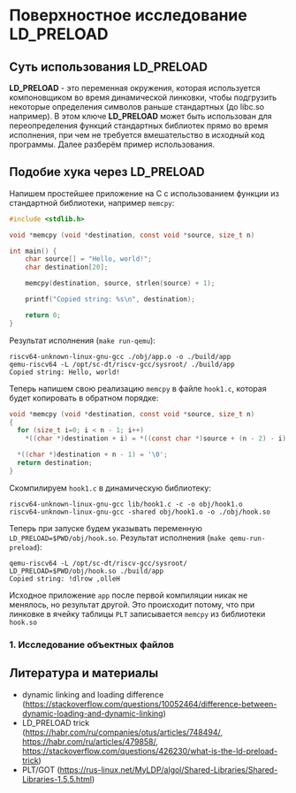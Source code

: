 # Поверхностное исследование LD_PRELOAD

## Суть использования LD_PRELOAD

**LD_PRELOAD** - это переменная окружения, которая используется компоновщиком во время динамической линковки, чтобы подгрузить некоторые определения символов раньше стандартных (до libc.so например). В этом ключе **LD_PRELOAD** может быть использован для переопределения функций стандартных библиотек прямо во время исполнения, при чем не требуется вмешательство в исходный код программы. Далее разберём пример использования.

## Подобие хука через LD_PRELOAD

Напишем простейшее приложение на С с использованием функции из стандартной библиотеки, например `memcpy`:
```C
#include <stdlib.h>

void *memcpy (void *destination, const void *source, size_t n)

int main() {
    char source[] = "Hello, world!";
    char destination[20];

    memcpy(destination, source, strlen(source) + 1);

    printf("Copied string: %s\n", destination);

    return 0;
}
```

Результат исполнения (`make run-qemu`):
```
riscv64-unknown-linux-gnu-gcc ./obj/app.o -o ./build/app
qemu-riscv64 -L /opt/sc-dt/riscv-gcc/sysroot/ ./build/app
Copied string: Hello, world!
```


Теперь напишем свою реализацию `memcpy` в файле `hook1.c`, которая будет копировать в обратном порядке:
```C
void *memcpy (void *destination, const void *source, size_t n)
{
  for (size_t i=0; i < n - 1; i++)
    *((char *)destination + i) = *((const char *)source + (n - 2) - i);

  *((char *)destination + n - 1) = '\0';
  return destination;
}
```

Скомпилируем `hook1.c` в динамическую библиотеку:
```
riscv64-unknown-linux-gnu-gcc lib/hook1.c -c -o obj/hook1.o
riscv64-unknown-linux-gnu-gcc -shared obj/hook1.o -o ./obj/hook.so
```

Теперь при запуске будем указывать переменную `LD_PRELOAD=$PWD/obj/hook.so`. Результат исполнения (`make qemu-run-preload`):
```
qemu-riscv64 -L /opt/sc-dt/riscv-gcc/sysroot/ LD_PRELOAD=$PWD/obj/hook.so ./build/app
Copied string: !dlrow ,olleH
```

Исходное приложение `app` после первой компиляции никак не менялось, но результат другой. Это происходит потому, что при линковке в ячейку таблицы `PLT` записывается `memcpy` из библиотеки `hook.so`

### 1. Исследование объектных файлов


## Литература и материалы 
- dynamic linking and loading difference (https://stackoverflow.com/questions/10052464/difference-between-dynamic-loading-and-dynamic-linking)
- LD_PRELOAD trick (https://habr.com/ru/companies/otus/articles/748494/,
                    https://habr.com/ru/articles/479858/,
                    https://stackoverflow.com/questions/426230/what-is-the-ld-preload-trick)
- PLT/GOT (https://rus-linux.net/MyLDP/algol/Shared-Libraries/Shared-Libraries-1.5.5.html)

